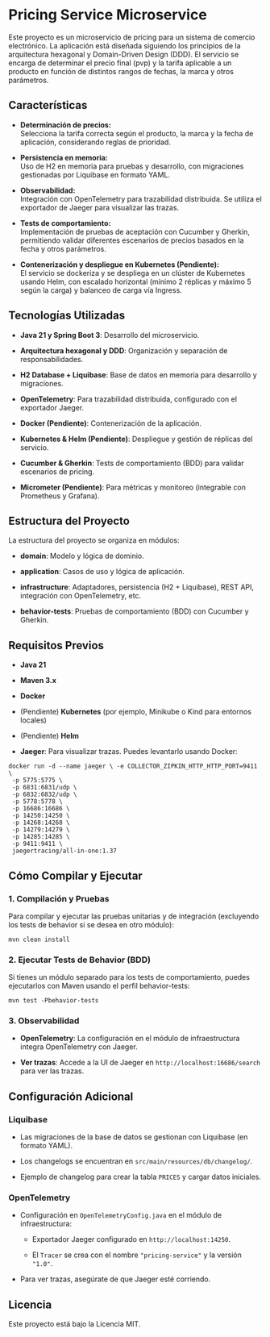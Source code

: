 Pricing Service Microservice
============================

Este proyecto es un microservicio de pricing para un sistema de comercio electrónico. La aplicación está diseñada siguiendo los principios de la arquitectura hexagonal y Domain-Driven Design (DDD). El servicio se encarga de determinar el precio final (pvp) y la tarifa aplicable a un producto en función de distintos rangos de fechas, la marca y otros parámetros.

Características
---------------

-   **Determinación de precios:**\
    Selecciona la tarifa correcta según el producto, la marca y la fecha de aplicación, considerando reglas de prioridad.

-   **Persistencia en memoria:**\
    Uso de H2 en memoria para pruebas y desarrollo, con migraciones gestionadas por Liquibase en formato YAML.

-   **Observabilidad:**\
    Integración con OpenTelemetry para trazabilidad distribuida. Se utiliza el exportador de Jaeger para visualizar las trazas.

-   **Tests de comportamiento:**\
    Implementación de pruebas de aceptación con Cucumber y Gherkin, permitiendo validar diferentes escenarios de precios basados en la fecha y otros parámetros.

-   **Contenerización y despliegue en Kubernetes (Pendiente):**\
    El servicio se dockeriza y se despliega en un clúster de Kubernetes usando Helm, con escalado horizontal (mínimo 2 réplicas y máximo 5 según la carga) y balanceo de carga vía Ingress.

Tecnologías Utilizadas
----------------------

-   **Java 21 y Spring Boot 3**: Desarrollo del microservicio.

-   **Arquitectura hexagonal y DDD**: Organización y separación de responsabilidades.

-   **H2 Database + Liquibase**: Base de datos en memoria para desarrollo y migraciones.

-   **OpenTelemetry**: Para trazabilidad distribuida, configurado con el exportador Jaeger.

-   **Docker (Pendiente)**: Contenerización de la aplicación.

-   **Kubernetes & Helm (Pendiente)**: Despliegue y gestión de réplicas del servicio.

-   **Cucumber & Gherkin**: Tests de comportamiento (BDD) para validar escenarios de pricing.

-   **Micrometer (Pendiente)**: Para métricas y monitoreo (integrable con Prometheus y Grafana).

Estructura del Proyecto
-----------------------

La estructura del proyecto se organiza en módulos:

-   **domain**: Modelo y lógica de dominio.

-   **application**: Casos de uso y lógica de aplicación.

-   **infrastructure**: Adaptadores, persistencia (H2 + Liquibase), REST API, integración con OpenTelemetry, etc.

-   **behavior-tests**: Pruebas de comportamiento (BDD) con Cucumber y Gherkin.

Requisitos Previos
------------------

-   **Java 21**

-   **Maven 3.x**

-   **Docker**

-   (Pendiente) **Kubernetes** (por ejemplo, Minikube o Kind para entornos locales)

-   (Pendiente) **Helm**

-   **Jaeger**: Para visualizar trazas. Puedes levantarlo usando Docker:


``` 
docker run -d --name jaeger \ -e COLLECTOR_ZIPKIN_HTTP_HTTP_PORT=9411 \
 -p 5775:5775 \
 -p 6831:6831/udp \
 -p 6832:6832/udp \
 -p 5778:5778 \
 -p 16686:16686 \
 -p 14250:14250 \
 -p 14268:14268 \
 -p 14279:14279 \
 -p 14285:14285 \
 -p 9411:9411 \
 jaegertracing/all-in-one:1.37 
```

Cómo Compilar y Ejecutar
------------------------

### 1\. Compilación y Pruebas

Para compilar y ejecutar las pruebas unitarias y de integración (excluyendo los tests de behavior si se desea en otro módulo):

`mvn clean install`

### 2\. Ejecutar Tests de Behavior (BDD)

Si tienes un módulo separado para los tests de comportamiento, puedes ejecutarlos con Maven usando el perfil behavior-tests:

`mvn test -Pbehavior-tests`

### 3\. Observabilidad

-   **OpenTelemetry**: La configuración en el módulo de infraestructura integra OpenTelemetry con Jaeger.

-   **Ver trazas**: Accede a la UI de Jaeger en `http://localhost:16686/search` para ver las trazas.

Configuración Adicional
-----------------------

### Liquibase

-   Las migraciones de la base de datos se gestionan con Liquibase (en formato YAML).

-   Los changelogs se encuentran en `src/main/resources/db/changelog/`.

-   Ejemplo de changelog para crear la tabla `PRICES` y cargar datos iniciales.

### OpenTelemetry

-   Configuración en `OpenTelemetryConfig.java` en el módulo de infraestructura:

    -   Exportador Jaeger configurado en `http://localhost:14250`.

    -   El `Tracer` se crea con el nombre `"pricing-service"` y la versión `"1.0"`.

-   Para ver trazas, asegúrate de que Jaeger esté corriendo.

Licencia
--------

Este proyecto está bajo la Licencia MIT.